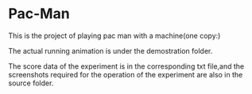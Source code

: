 # Pac-Man
This is the project of playing pac man with a machine(one copy:)

The actual running animation is under the demostration folder.

The score data of the experiment is in the corresponding txt file,and the screenshots required for the operation of the experiment are also in the source folder.
